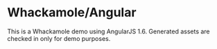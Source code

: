 # Whackamole/Angular

This is a Whackamole demo using AngularJS 1.6. Generated assets are checked in only for demo purposes.
